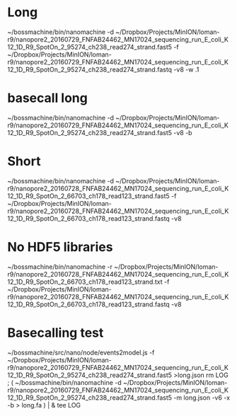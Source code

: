 # Long
~/bossmachine/bin/nanomachine -d ~/Dropbox/Projects/MinION/loman-r9/nanopore2_20160729_FNFAB24462_MN17024_sequencing_run_E_coli_K12_1D_R9_SpotOn_2_95274_ch238_read274_strand.fast5 -f ~/Dropbox/Projects/MinION/loman-r9/nanopore2_20160729_FNFAB24462_MN17024_sequencing_run_E_coli_K12_1D_R9_SpotOn_2_95274_ch238_read274_strand.fastq -v8 -w .1

# basecall long
~/bossmachine/bin/nanomachine -d ~/Dropbox/Projects/MinION/loman-r9/nanopore2_20160729_FNFAB24462_MN17024_sequencing_run_E_coli_K12_1D_R9_SpotOn_2_95274_ch238_read274_strand.fast5 -v8 -b


# Short
~/bossmachine/bin/nanomachine -d ~/Dropbox/Projects/MinION/loman-r9/nanopore2_20160728_FNFAB24462_MN17024_sequencing_run_E_coli_K12_1D_R9_SpotOn_2_66703_ch178_read123_strand.fast5 -f ~/Dropbox/Projects/MinION/loman-r9/nanopore2_20160728_FNFAB24462_MN17024_sequencing_run_E_coli_K12_1D_R9_SpotOn_2_66703_ch178_read123_strand.fastq -v8


# No HDF5 libraries
~/bossmachine/bin/nanomachine -r ~/Dropbox/Projects/MinION/loman-r9/nanopore2_20160728_FNFAB24462_MN17024_sequencing_run_E_coli_K12_1D_R9_SpotOn_2_66703_ch178_read123_strand.txt -f ~/Dropbox/Projects/MinION/loman-r9/nanopore2_20160728_FNFAB24462_MN17024_sequencing_run_E_coli_K12_1D_R9_SpotOn_2_66703_ch178_read123_strand.fastq -v8



# Basecalling test
~/bossmachine/src/nano/node/events2model.js -f ~/Dropbox/Projects/MinION/loman-r9/nanopore2_20160729_FNFAB24462_MN17024_sequencing_run_E_coli_K12_1D_R9_SpotOn_2_95274_ch238_read274_strand.fast5 >long.json
rm LOG ; ( ~/bossmachine/bin/nanomachine -d ~/Dropbox/Projects/MinION/loman-r9/nanopore2_20160729_FNFAB24462_MN17024_sequencing_run_E_coli_K12_1D_R9_SpotOn_2_95274_ch238_read274_strand.fast5 -m long.json -v6 -x -b > long.fa ) | & tee LOG
